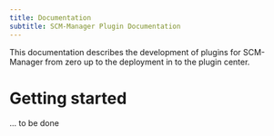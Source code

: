 ```yaml
---
title: Documentation
subtitle: SCM-Manager Plugin Documentation
---
```


This documentation describes the development of plugins for SCM-Manager from zero up to the deployment in to the plugin center.

# Getting started

... to be done
